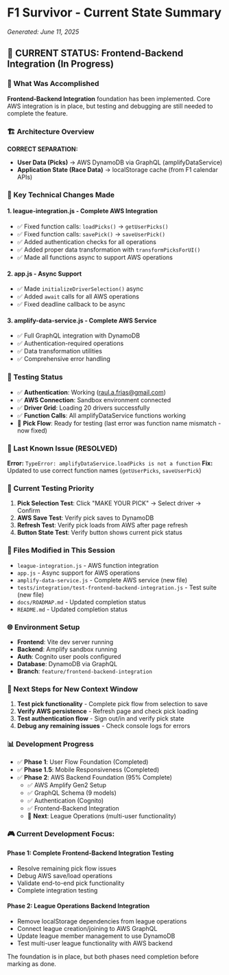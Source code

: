 # F1 Survivor - Current State Summary
*Generated: June 11, 2025*

## 🎯 CURRENT STATUS: Frontend-Backend Integration (In Progress)

### 🔄 What Was Accomplished
**Frontend-Backend Integration** foundation has been implemented. Core AWS integration is in place, but testing and debugging are still needed to complete the feature.

### 🏗️ Architecture Overview
**CORRECT SEPARATION:**
- **User Data (Picks)** → AWS DynamoDB via GraphQL (amplifyDataService)
- **Application State (Race Data)** → localStorage cache (from F1 calendar APIs)

### 🔧 Key Technical Changes Made

#### 1. **league-integration.js** - Complete AWS Integration
- ✅ Fixed function calls: `loadPicks()` → `getUserPicks()`
- ✅ Fixed function calls: `savePick()` → `saveUserPick()`
- ✅ Added authentication checks for all operations
- ✅ Added proper data transformation with `transformPicksForUI()`
- ✅ Made all functions async to support AWS operations

#### 2. **app.js** - Async Support
- ✅ Made `initializeDriverSelection()` async
- ✅ Added `await` calls for all AWS operations
- ✅ Fixed deadline callback to be async

#### 3. **amplify-data-service.js** - Complete AWS Service
- ✅ Full GraphQL integration with DynamoDB
- ✅ Authentication-required operations
- ✅ Data transformation utilities
- ✅ Comprehensive error handling

### 🧪 Testing Status
- ✅ **Authentication**: Working (raul.a.frias@gmail.com)
- ✅ **AWS Connection**: Sandbox environment connected
- ✅ **Driver Grid**: Loading 20 drivers successfully
- ✅ **Function Calls**: All amplifyDataService functions working
- 🔄 **Pick Flow**: Ready for testing (last error was function name mismatch - now fixed)

### 🚨 Last Known Issue (RESOLVED)
**Error:** `TypeError: amplifyDataService.loadPicks is not a function`
**Fix:** Updated to use correct function names (`getUserPicks`, `saveUserPick`)

### 🎯 Current Testing Priority
1. **Pick Selection Test**: Click "MAKE YOUR PICK" → Select driver → Confirm
2. **AWS Save Test**: Verify pick saves to DynamoDB
3. **Refresh Test**: Verify pick loads from AWS after page refresh
4. **Button State Test**: Verify button shows current pick status

### 📁 Files Modified in This Session
- `league-integration.js` - AWS function integration
- `app.js` - Async support for AWS operations
- `amplify-data-service.js` - Complete AWS service (new file)
- `tests/integration/test-frontend-backend-integration.js` - Test suite (new file)
- `docs/ROADMAP.md` - Updated completion status
- `README.md` - Updated completion status

### 🌐 Environment Setup
- **Frontend**: Vite dev server running
- **Backend**: Amplify sandbox running
- **Auth**: Cognito user pools configured
- **Database**: DynamoDB via GraphQL
- **Branch**: `feature/frontend-backend-integration`

### 🔄 Next Steps for New Context Window
1. **Test pick functionality** - Complete pick flow from selection to save
2. **Verify AWS persistence** - Refresh page and check pick loading
3. **Test authentication flow** - Sign out/in and verify pick state
4. **Debug any remaining issues** - Check console logs for errors

### 📊 Development Progress
- ✅ **Phase 1**: User Flow Foundation (Completed)
- ✅ **Phase 1.5**: Mobile Responsiveness (Completed)
- ✅ **Phase 2**: AWS Backend Foundation (95% Complete)
  - ✅ AWS Amplify Gen2 Setup
  - ✅ GraphQL Schema (9 models)
  - ✅ Authentication (Cognito)
  - ✅ Frontend-Backend Integration
  - 🔄 **Next**: League Operations (multi-user functionality)

### 🎮 Current Development Focus:

#### **Phase 1: Complete Frontend-Backend Integration Testing**
- Resolve remaining pick flow issues
- Debug AWS save/load operations
- Validate end-to-end pick functionality
- Complete integration testing

#### **Phase 2: League Operations Backend Integration** 
- Remove localStorage dependencies from league operations
- Connect league creation/joining to AWS GraphQL
- Update league member management to use DynamoDB
- Test multi-user league functionality with AWS backend

The foundation is in place, but both phases need completion before marking as done. 